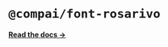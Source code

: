 # `@compai/font-rosarivo`

[**Read the docs &rarr;**](https://components.ai/docs/typefaces/rosarivo)
